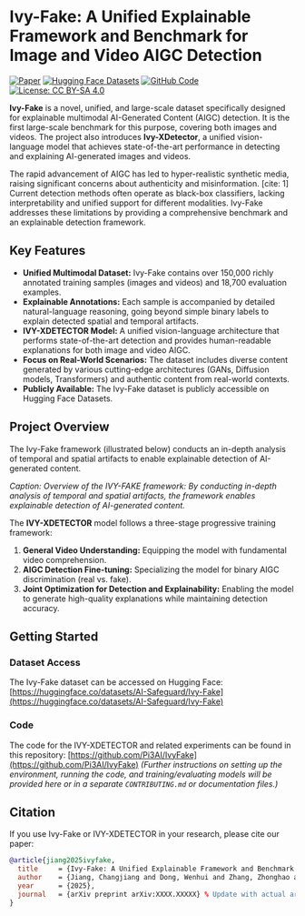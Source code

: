 # Ivy-Fake: A Unified Explainable Framework and Benchmark for Image and Video AIGC Detection

[![Paper](https://img.shields.io/badge/paper-OpenReview-B31B1B.svg)](https://openreview.net/attachment?id=RIBj1KPAWM&name=pdf)
[![Hugging Face Datasets](https://img.shields.io/badge/%F0%9F%A4%97%20Hugging%20Face-Datasets-blue)](https://huggingface.co/datasets/AI-Safeguard/Ivy-Fake)
[![GitHub Code](https://img.shields.io/badge/github-%23121011.svg?style=for-the-badge&logo=github&logoColor=white)](https://github.com/Pi3AI/IvyFake) [![License: CC BY-SA 4.0](https://img.shields.io/badge/License-CC%20BY--SA%204.0-lightgrey.svg)](http://creativecommons.org/licenses/by-sa/4.0/)

**Ivy-Fake** is a novel, unified, and large-scale dataset specifically designed for explainable multimodal AI-Generated Content (AIGC) detection. It is the first large-scale benchmark for this purpose, covering both images and videos. The project also introduces **Ivy-XDetector**, a unified vision-language model that achieves state-of-the-art performance in detecting and explaining AI-generated images and videos.

The rapid advancement of AIGC has led to hyper-realistic synthetic media, raising significant concerns about authenticity and misinformation. [cite: 1] Current detection methods often operate as black-box classifiers, lacking interpretability and unified support for different modalities. Ivy-Fake addresses these limitations by providing a comprehensive benchmark and an explainable detection framework.

## Key Features

* **Unified Multimodal Dataset:** Ivy-Fake contains over 150,000 richly annotated training samples (images and videos) and 18,700 evaluation examples.
* **Explainable Annotations:** Each sample is accompanied by detailed natural-language reasoning, going beyond simple binary labels to explain detected spatial and temporal artifacts.
* **IVY-XDETECTOR Model:** A unified vision-language architecture that performs state-of-the-art detection and provides human-readable explanations for both image and video AIGC.
* **Focus on Real-World Scenarios:** The dataset includes diverse content generated by various cutting-edge architectures (GANs, Diffusion models, Transformers) and authentic content from real-world contexts.
* **Publicly Available:** The Ivy-Fake dataset is publicly accessible on Hugging Face Datasets.

## Project Overview

The Ivy-Fake framework (illustrated below) conducts an in-depth analysis of temporal and spatial artifacts to enable explainable detection of AI-generated content.

*Caption: Overview of the IVY-FAKE framework: By conducting in-depth analysis of temporal and spatial artifacts, the framework enables explainable detection of AI-generated content.*

The **IVY-XDETECTOR** model follows a three-stage progressive training framework:
1.  **General Video Understanding:** Equipping the model with fundamental video comprehension.
2.  **AIGC Detection Fine-tuning:** Specializing the model for binary AIGC discrimination (real vs. fake).
3.  **Joint Optimization for Detection and Explainability:** Enabling the model to generate high-quality explanations while maintaining detection accuracy.

## Getting Started

### Dataset Access
The Ivy-Fake dataset can be accessed on Hugging Face:
[https://huggingface.co/datasets/AI-Safeguard/Ivy-Fake](https://huggingface.co/datasets/AI-Safeguard/Ivy-Fake)

### Code
The code for the IVY-XDETECTOR and related experiments can be found in this repository:
[https://github.com/Pi3AI/IvyFake](https://github.com/Pi3AI/IvyFake) *(Further instructions on setting up the environment, running the code, and training/evaluating models will be provided here or in a separate `CONTRIBUTING.md` or documentation files.)*

## Citation

If you use Ivy-Fake or IVY-XDETECTOR in your research, please cite our paper:
```bibtex
@article{jiang2025ivyfake,
  title     = {Ivy-Fake: A Unified Explainable Framework and Benchmark for Image and Video AIGC Detection},
  author    = {Jiang, Changjiang and Dong, Wenhui and Zhang, Zhonghao and Yu, Fengchang and Peng, Wei},
  year      = {2025},
  journal   = {arXiv preprint arXiv:XXXX.XXXXX} % Update with actual arXiv ID or conference
}